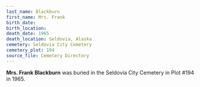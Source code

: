 ```yaml
---
last_name: Blackburn
first_name: Mrs. Frank
birth_date:
birth_location:
death_date: 1965
death_location: Seldovia, Alaska
cemetery: Seldovia City Cemetery
cemetery_plot: 194
source_file: Cemetery Directory
---
```

**Mrs. Frank   Blackburn** was buried in the Seldovia City Cemetery in Plot #194 in 1965.  
